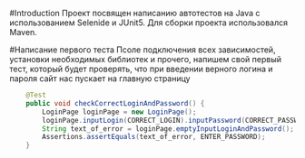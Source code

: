 #Introduction
Проект посвящен написанию автотестов на Java с использованием Selenide и JUnit5. Для сборки проекта использовался Maven.

#Написание первого теста
Псоле подключения всех зависимостей, установки необходимых библиотек и прочего, напишем свой первый тест, который будет проверять, что при введении верного логина и пароля сайт нас пускает на главную страницу
```java
    @Test
    public void checkCorrectLoginAndPassword() {
        LoginPage loginPage = new LoginPage();
        loginPage.inputLogin(CORRECT_LOGIN).inputPassword(CORRECT_PASSWORD).submitLoginAndPassword();
        String text_of_error = loginPage.emptyInputLoginAndPassword();
        Assertions.assertEquals(text_of_error, ENTER_PASSWORD);
    }
```

